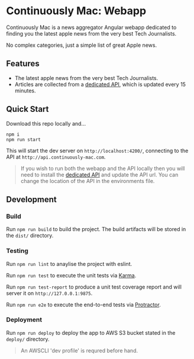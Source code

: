 # Continuously Mac: Webapp

Continuously Mac is a news aggregator Angular webapp dedicated to finding you the latest apple news from the very best Tech Journalists.

No complex categories, just a simple list of great Apple news.

## Features

* The latest apple news from the very best Tech Journalists.
* Articles are collected from a [dedicated API](https://github.com/steven-martin/continuously-mac-api), which is updated every 15 minutes.

## Quick Start

Download this repo locally and...

```
npm i
npm run start
```

This will start the dev server on `http://localhost:4200/`, connecting to the API at `http://api.continuously-mac.com`.

> If you wish to run both the webapp and the API locally then you will need to install the [dedicated API](https://github.com/steven-martin/continuously-mac-api) and update the API url. You can change the location of the API in the environments file. 

## Development

### Build

Run `npm run build` to build the project. The build artifacts will be stored in the `dist/` directory.

### Testing

Run `npm run lint` to anaylise the project with eslint.

Run `npm run test` to execute the unit tests via [Karma](https://karma-runner.github.io).

Run `npm run test-report` to produce a unit test coverage report and will server it on `http://127.0.0.1:9875`.

Run `npm run e2e` to execute the end-to-end tests via [Protractor](http://www.protractortest.org/).

### Deployment

Run `npm run deploy` to deploy the app to AWS S3 bucket stated in the `deploy/` directory.

> An AWSCLI 'dev profile' is requred before hand.

